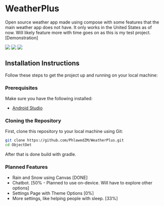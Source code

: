# WeatherPlus

Open source weather app made using compose with some features that the main weather app does not have. It only works in the United States as of now. Will likely feature more with time goes on as this is my test project.
[Demonstration]

![](https://github.com/zacharymartinson/WeatherPlus/blob/master/WeatherPlus1.jpg)
![](https://github.com/zacharymartinson/WeatherPlus/blob/master/WeatherPlus3.jpg)
![](https://github.com/zacharymartinson/WeatherPlus/blob/master/WeatherPlus2.jpg)

## Installation Instructions

Follow these steps to get the project up and running on your local machine:

### Prerequisites
Make sure you have the following installed:

- [Android Studio](https://developer.android.com/studio)

### Cloning the Repository
First, clone this repository to your local machine using Git:

```bash
git clone https://github.com/PhlawedZM/WeatherPlus.git
cd ObjectDet
```
After that is done build with gradle.


### Planned Features
- Rain and Snow using Canvas [DONE]
- Chatbot. [50% - Planned to use on-device. Will have to explore other options]
- Settings Page with Theme Options [0%]
- More settings, like helping people with sleep. [33%]
